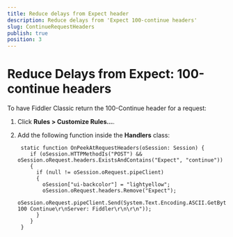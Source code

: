 ```yaml
---
title: Reduce delays from Expect header
description: Reduce delays from 'Expect 100-continue headers'
slug: ContinueRequestHeaders
publish: true
position: 3
---
```


Reduce Delays from Expect: 100-continue headers
===============================================

To have Fiddler Classic return the 100-Continue header for a request:

1. Click **Rules > Customize Rules...**.

2. Add the following function inside the **Handlers** class:

		static function OnPeekAtRequestHeaders(oSession: Session) {
		   if (oSession.HTTPMethodIs("POST") && oSession.oRequest.headers.ExistsAndContains("Expect", "continue"))
		   {
			 if (null != oSession.oRequest.pipeClient)
			 {
			   oSession["ui-backcolor"] = "lightyellow";
			   oSession.oRequest.headers.Remove("Expect");
			   oSession.oRequest.pipeClient.Send(System.Text.Encoding.ASCII.GetBytes("HTTP/1.1 100 Continue\r\nServer: Fiddler\r\n\r\n"));
			 }
		   }
		}
